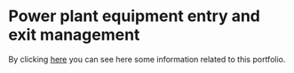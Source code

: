 # Power plant equipment entry and exit management
By clicking [here](https://reza-pishva.github.io/5-EnterExit-Php-Laravel/) you can see here some information related to this portfolio.
